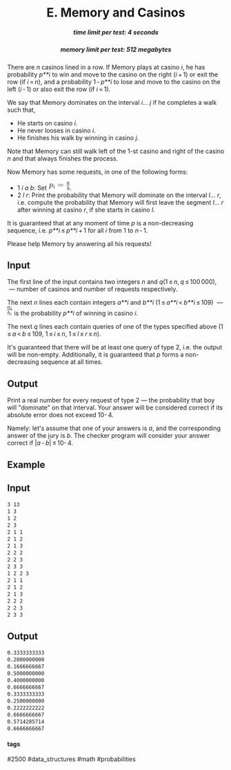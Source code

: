 <h1 style='text-align: center;'> E. Memory and Casinos</h1>

<h5 style='text-align: center;'>time limit per test: 4 seconds</h5>
<h5 style='text-align: center;'>memory limit per test: 512 megabytes</h5>

There are *n* casinos lined in a row. If Memory plays at casino *i*, he has probability *p**i* to win and move to the casino on the right (*i* + 1) or exit the row (if *i* = *n*), and a probability 1 - *p**i* to lose and move to the casino on the left (*i* - 1) or also exit the row (if *i* = 1). 

We say that Memory dominates on the interval *i*... *j* if he completes a walk such that,

* He starts on casino *i*.
* He never looses in casino *i*.
* He finishes his walk by winning in casino *j*.

Note that Memory can still walk left of the 1-st casino and right of the casino *n* and that always finishes the process.

Now Memory has some requests, in one of the following forms:

* 1 *i* *a* *b*: Set ![](images/7c65ff564b7bd67e3c4217c4d4f10ca2a0d4a5db.png).
* 2 *l* *r*: Print the probability that Memory will dominate on the interval *l*... *r*, i.e. compute the probability that Memory will first leave the segment *l*... *r* after winning at casino *r*, if she starts in casino *l*.

It is guaranteed that at any moment of time *p* is a non-decreasing sequence, i.e. *p**i* ≤ *p**i* + 1 for all *i* from 1 to *n* - 1.

Please help Memory by answering all his requests!

## Input

The first line of the input contains two integers *n* and *q*(1 ≤ *n*, *q* ≤ 100 000),  — number of casinos and number of requests respectively.

The next *n* lines each contain integers *a**i* and *b**i* (1 ≤ *a**i* < *b**i* ≤ 109)  — ![](images/aace384c229fbeda934decdeec5e8838f2acfc06.png) is the probability *p**i* of winning in casino *i*.

The next *q* lines each contain queries of one of the types specified above (1 ≤ *a* < *b* ≤ 109, 1 ≤ *i* ≤ *n*, 1 ≤ *l* ≤ *r* ≤ *n*).

It's guaranteed that there will be at least one query of type 2, i.e. the output will be non-empty. Additionally, it is guaranteed that *p* forms a non-decreasing sequence at all times.

## Output

Print a real number for every request of type 2 — the probability that boy will "dominate" on that interval. Your answer will be considered correct if its absolute error does not exceed 10- 4.

Namely: let's assume that one of your answers is *a*, and the corresponding answer of the jury is *b*. The checker program will consider your answer correct if |*a* - *b*| ≤ 10- 4.

## Example

## Input


```
3 13  
1 3  
1 2  
2 3  
2 1 1  
2 1 2  
2 1 3  
2 2 2  
2 2 3  
2 3 3  
1 2 2 3  
2 1 1  
2 1 2  
2 1 3  
2 2 2  
2 2 3  
2 3 3  

```
## Output


```
0.3333333333  
0.2000000000  
0.1666666667  
0.5000000000  
0.4000000000  
0.6666666667  
0.3333333333  
0.2500000000  
0.2222222222  
0.6666666667  
0.5714285714  
0.6666666667  

```


#### tags 

#2500 #data_structures #math #probabilities 